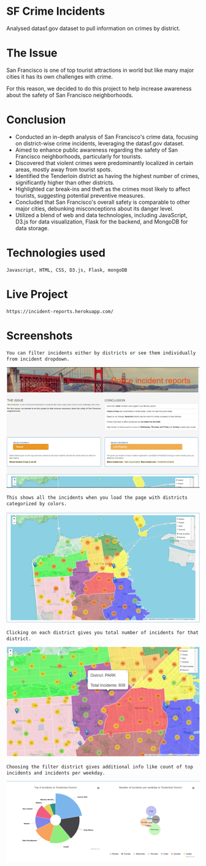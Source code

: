 # SF Crime Incidents

Analysed datasf.gov dataset to pull information on crimes by district. 

# The Issue

San Francisco is one of top tourist attractions in world but like many major cities it has its own challenges with crime.  

For this reason, we decided to do this project to help increase awareness about the safety of San Francisco neighborhoods.

# Conclusion

- Conducted an in-depth analysis of San Francisco's crime data, focusing on district-wise crime incidents, leveraging the datasf.gov dataset.
- Aimed to enhance public awareness regarding the safety of San Francisco neighborhoods, particularly for tourists.
- Discovered that violent crimes were predominantly localized in certain areas, mostly away from tourist spots.
- Identified the Tenderloin district as having the highest number of crimes, significantly higher than other districts.
- Highlighted car break-ins and theft as the crimes most likely to affect tourists, suggesting potential preventive measures.
- Concluded that San Francisco's overall safety is comparable to other major cities, debunking misconceptions about its danger level.
- Utilized a blend of web and data technologies, including JavaScript, D3.js for data visualization, Flask for the backend, and MongoDB for data storage.

# Technologies used 
```
Javascript, HTML, CSS, D3.js, Flask, mongoDB
```
# Live Project
```
https://incident-reports.herokuapp.com/
```
# Screenshots
```
You can filter incidents either by districts or see them individually from incident dropdown.
```
![](static/Screenshots/Screenshot%20(56).png)
```
This shows all the incidents when you load the page with districts categorized by colors.
```
![](static/Screenshots/Screenshot%20(57).png)
```
Clicking on each district gives you total number of incidents for that district.
```
![](static/Screenshots/Screenshot%20(58).png)
```
Choosing the filter district gives additional info like count of top incidents and incidents per weekday.
```
![](static/Screenshots/Screenshot%20(59).png)

